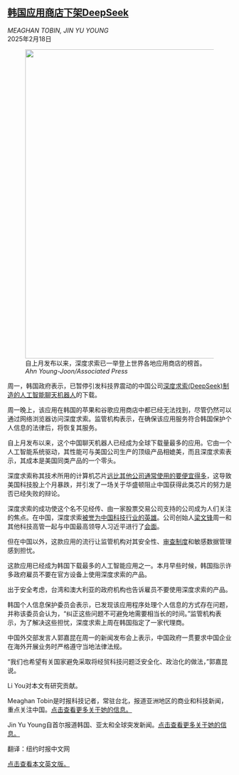 <!--1739849821000-->
[韩国应用商店下架DeepSeek](https://cn.nytimes.com/business/20250218/south-korea-deepseek-china-ai/)
------

<address>MEAGHAN TOBIN, JIN YU YOUNG</address><time pudate="2025-02-18 11:05:22" datetime="2025-02-18 11:05:22">2025年2月18日</time><figure><img src="https://images.weserv.nl/?url=static01.nyt.com/images/2025/02/17/multimedia/SKorea-DeepSeek-thzg/SKorea-DeepSeek-thzg-master1050.jpg" width="1050" height="695"><figcaption>自上月发布以来，深度求索已一举登上世界各地应用商店的榜首。 <cite>Ahn Young-Joon/Associated Press</cite></figcaption></figure><section><p>周一，韩国政府表示，已暂停引发科技界震动的中国公司<a href="https://cn.nytimes.com/business/20250206/deepseek-owner-china-ai/" title="Link: https://cn.nytimes.com/business/20250206/deepseek-owner-china-ai/">深度求索(DeepSeek)制造的人工智能聊天机器人</a>的下载。</p><p>周一晚上，该应用在韩国的苹果和谷歌应用商店中都已经无法找到，尽管仍然可以通过网络浏览器访问深度求索。监管机构表示，在确保该应用服务符合韩国保护个人信息的法律后，将恢复其服务。</p><p>自上月发布以来，这个中国聊天机器人已经成为全球下载量最多的应用。它由一个人工智能系统驱动，其性能可与美国公司生产的顶级产品相媲美，而且深度求索表示，其成本是美国同类产品的一个零头。</p><p>深度求索称其技术所用的计算机芯片<a href="https://cn.nytimes.com/technology/20250124/deepseek-china-ai-chips/" title="Link: https://cn.nytimes.com/technology/20250124/deepseek-china-ai-chips/">远比其他公司通常使用的要便宜得多</a>，这导致美国科技股上个月暴跌，并引发了一场关于华盛顿阻止中国获得此类芯片的努力是否已经失败的辩论。</p><p>深度求索的成功使这个名不见经传、由一家股票交易公司支持的公司成为人们关注的焦点。在中国，深度求索<a href="https://cn.nytimes.com/technology/20250205/deepseek-china-reaction/">被誉为中国科技行业的英雄</a>。公司创始人<a href="https://www.nytimes.com/2025/01/29/business/deepseek-china-liang-wenfeng.html">梁文锋</a>周一和其他科技高管一起与中国最高领导人习近平进行了<a href="https://cn.nytimes.com/china/20250218/china-xi-jinping-jack-ma/">会面</a>。</p><p>但在中国以外，这款应用的流行让监管机构对其安全性、<a href="https://cn.nytimes.com/technology/20250206/deepseek-china-censorship/">审查制度</a>和敏感数据管理感到担忧。</p><p>这款应用已经成为韩国下载最多的人工智能应用之一。本月早些时候，韩国指示许多政府雇员不要在官方设备上使用深度求索的产品。</p><p>出于安全考虑，台湾和澳大利亚的政府机构也告诉雇员不要使用深度求索的产品。</p><p>韩国个人信息保护委员会表示，已发现该应用程序处理个人信息的方式存在问题，并称该委员会认为，“纠正这些问题不可避免地需要相当长的时间。”监管机构表示，为了解决这些担忧，深度求索上周在韩国指定了一家代理商。</p><p>中国外交部发言人郭嘉昆在周一的新闻发布会上表示，中国政府一贯要求中国企业在海外开展业务时严格遵守当地法律法规。</p><p>“我们也希望有关国家避免采取将经贸科技问题泛安全化、政治化的做法，”郭嘉昆说。</p></section><footer><p>Li You对本文有研究贡献。</p><p>Meaghan Tobin是时报科技记者，常驻台北，报道亚洲地区的商业和科技新闻，重点关注中国。<a rel="nofollow" target="_blank" href="https://www.nytimes.com/by/meaghan-tobin">点击查看更多关于她的信息。</a></p><p>Jin Yu Young自首尔报道韩国、亚太和全球突发新闻。<a rel="nofollow" target="_blank" href="https://www.nytimes.com/by/jin-yu-young">点击查看更多关于她的信息。</a></p><p>翻译：纽约时报中文网</p><a rel="nofollow" target="_blank" href="https://www.nytimes.com/2025/02/17/business/south-korea-deepseek-china-ai.html">点击查看本文英文版。</a></footer>
